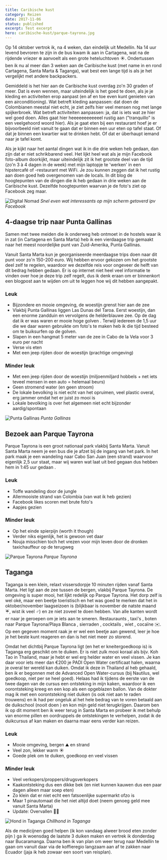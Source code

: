 ```yaml
---
title: Caribische kust
category: Reizen
date: 2017-11-06
status: published
excerpt: Test excerpt
hero: caribische-kust/parque-tayrona.jpg
---
```


Op 14 oktober vertrok ik, na 4 weken, dan eindelijk uit Medellín. Na 14 uur levend bevroren te zijn in de bus kwam ik aan in Cartagena, wat na de rijdende vriezer ❄️ aanvoelt als een grote heteluchtoven ☀️. Ondertussen ben ik nu al meer dan 3 weken aan de Caribische kust (met name in en rond Cartagena, Santa Marta & Taganga), wat best een lange tijd is als je het vergelijkt met andere backpackers.

Gemiddeld is het hier aan de Caribische kust overdag zo'n 30 graden of meer. Dat is even wennen, maar uiteindelijk is het goed te doen, als je je kleding en activiteiten erop aanpast (en af en toe even kunt genieten van een airconditioning). Wat betreft kleding aanpassen: dat doen de Colombianen meestal niet echt, je ziet zelfs hier veel mensen nog met lange spijkerbroek. Wat betreft activiteiten aanpassen: ja, dat is iets wat ze hier wel goed doen. Alles gaat hier heeeeeeeeeeeel rustig aan ("tranquillo" is een veelgehoord woord hier). Als je gaat eten bij een restaurant hoef je er bijvoorbeeld niet vanuit te gaan dat er binnen een uur eten op tafel staat. Of dat je binnen een kwartier wat te drinken hebt. Of dat er überhaupt iemand naar je tafel komt.

Als je kijkt naar het aantal dingen wat ik in die drie weken heb gedaan, dan zijn dat er niet schrikbarend veel. Het lijkt heel wat als je mijn Facebook foto-album doorkijkt, maar uiteindelijk zit ik het grootste deel van de tijd (zo'n 3 à 4 dagen in de week) met mijn laptopje te 'werken' in een hipstercafé of -restaurant met WiFi. Je zou kunnen zeggen dat ik het rustig aan doen goed heb overgenomen van de locals. In dit blog de hoogtepunten van de dingen die ik heb gedaan in drie weken aan de Caribische kust. Dezelfde hoogtepunten waarvan je de foto's ziet op Facebook zeg maar.

![Digital Nomad](~/assets/images/blog/caribische-kust/digital-nomad-lol.jpg)
*Snel even wat interessants op mijn scherm getoverd ipv Facebook*

## 4-daagse trip naar Punta Gallinas

Samen met twee meiden die ik onderweg heb ontmoet in de hostels waar ik in zat (in Cartagena en Santa Marta) heb ik een vierdaagse trip gemaakt naar het meest noordelijke punt van Zuid-Amerika, Punta Gallinas.

Vanuit Santa Marta kun je georganiseerde meerdaagse trips doen naar dit punt voor zo'n 150-200 euro. Wij hebben ervoor gekozen om het grootste deel zelf te regelen, waardoor we dezelfde reis voor ongeveer de helft van dit bedrag hebben gedaan. Er is op internet niet heel veel informatie te vinden over hoe je deze trip zelf regelt, dus ik denk eraan om er binnenkort een blogpost aan te wijden om uit te leggen hoe wij dit hebben aangepakt.

### Leuk
* Bijzondere en mooie omgeving, de woestijn grenst hier aan de zee
* Vlakbij Punta Gallinas liggen Las Dunas del Taroa. Eerst woestijn, dan een enorme zandduin en vervolgens de helderblauwe zee. Op de dag dat ik er was waren er mooie hoge golven . Terwijl iedereen de 1,5 uur die we daar waren gebruikte om foto's te maken heb ik die tijd besteed om te buiksurfen op de golven.
* Slapen in een hangmat 5 meter van de zee in Cabo de la Vela voor 3 euro per nacht
* Verse vis eten
* Met een jeep rijden door de woestijn (prachtige omgeving)

### Minder leuk
* Met een jeep rijden door de woestijn (miljoenmiljard hobbels + net iets teveel mensen in een auto = helemaal beurs)
* Geen stromend water (en geen stroom)
* De lokale bevolking is niet echt van het opruimen, veel plastic overal, erg jammer omdat het er juist zo mooi is
* Lokale bevolking is over het algemeen niet echt bijzonder aardig/spontaan

![Punta Gallinas](~/assets/images/blog/caribische-kust/punta-gallinas.jpg)
*Punta Gallinas*

## Bezoek aan Parque Tayrona

Parque Tayrona is een groot nationaal park vlakbij Santa Marta. Vanuit Santa Marta neem je een bus die je afzet bij de ingang van het park. In het park maak je een wandeling naar Cabo San Juan (een strand) waarvoor eigenlijk 2,5 uur staat, maar wij waren wat laat uit bed gegaan dus hebben hem in 1:45 uur gedaan .

### Leuk
* Toffe wandeling door de jungle
* Allermooiste strand van Colombia (van wat ik heb gezien)
* Facebook likes scoren met brute foto's
* Aapjes gezien

### Minder leuk
* Op het einde spierpijn (worth it though)
* Verder niks eigenlijk, het is gewoon vet daar
* Nouja misschien toch het vrezen voor mijn leven door de dronken taxichauffeur op de terugweg

![Parque Tayrona](~/assets/images/blog/caribische-kust/parque-tayrona.jpg)
*Parque Tayrona*

## Taganga

Taganga is een klein, relaxt vissersdorpje 10 minuten rijden vanaf Santa Marta. Het ligt aan de zee tussen de bergen, vlakbij Parque Tayrona. De omgeving is super mooi, het lijkt redelijk op Parque Tayrona. Het dorp zelf is wel oké, maar een beetje toeristisch en het was goed te merken dat het in oktober/november laagseizoen is (blijkbaar is november de natste maand ☔️, wist ik veel ‍♂️) en ze niet zoveel te doen hebben. Van alle kanten wordt er naar je geroepen om je iets aan te smeren. Restauraunts , taxi's , boten naar Parque Tayrona/Playa Blanca , sierraden , cocktails , wiet , cocaïne ✉️. Op een gegeven moment raak je er wel een beetje aan gewend, leer je hoe je het beste kunt reageren en dan is het niet meer zo storend.

Omdat het dichtbij Parque Tayrona ligt (en het er kneitergoedkoop is) is Taganga erg geschikt om te duiken. Er is niet zulk mooi koraal als bijv. Koh Tao in Thailand, maar je hebt er wel erg helder water en veel vissen. Je kan daar voor iets meer dan €200 je PADI Open Water certificaat halen, waarna je overal ter wereld kan duiken. Omdat ik deze in Thailand al heb gehaald, ben ik er begonnen met de Advanced Open Water-cursus (bij Nautilus, wel goedkoop, niet per se heel goed). Helaas had ik tijdens de eerste van de twee dagen van de cursus een ontsteking in mijn kaken, waardoor ik een oorontsteking kreeg en een kop als een opgeblazen ballon. Van de dokter mag ik met een oorontsteking niet duiken (is ook niet aan te raden trouwens) en ik had per ongeluk al het hele bedrag van te voren betaald aan de duikschool (nooit doen ) en kon mijn geld niet terugkrijgen. Daarom ben ik op dit moment ben ik weer terug in Santa Marta en probeer ik met behulp van enorme pillen en oordruppels de ontstekingen te verhelpen, zodat ik de duikcursus af kan maken en daarna maar eens verder kan reizen.

### Leuk
* Mooie omgeving, bergen ⛰ en strand
* Veel zon, lekker warm ☀️
* Goede plek om te duiken, goedkoop en veel vissen

### Minder leuk
* Veel verkopers/proppers/drugsverkopers
* Kaakontsteking dus een dikke bek (en niet kunnen kauwen dus een paar dagen alleen maar soep eten)
* Zo klein dat er niet echt een fatsoenlijke supermarkt ofzo is
* Maar 1 pinautomaat die het niet altijd doet (neem genoeg geld mee vanuit Santa Marta)
* Update: <nuxt-link to="/blog/7-sloten-tegelijk">Overvallen</nuxt-link> 👎🏻

![Hond in Taganga](~/assets/images/blog/caribische-kust/taganga.jpg)
*Chillhond in Taganga*

Als de medicijnen goed helpen (ik kon vandaag alweer brood eten zonder pijn ) ga ik woensdag de laatste 3 duiken maken en vertrek ik donderdag naar Bucaramanga. Daarna ben ik van plan om weer terug naar Medellín te gaan om vanuit daar via de koffieregio langzaam aan af te zakken naar Ecuador (jaja ik heb zowaar een soort van reisplan).